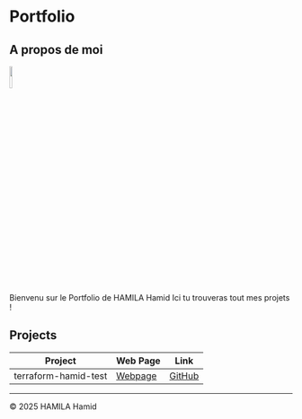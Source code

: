 # Portfolio

## A propos de moi

<img src="https://avatars.githubusercontent.com/u/100043807?v=4" style="width: 10%; height: auto;">

Bienvenu sur le Portfolio de HAMILA Hamid 
Ici tu trouveras tout mes projets !

## Projects

| Project        |  Web Page                                                          | Link                                                             |
|---------------------|--------------------------------------------------------------------|------------------------------------------------------------------|
| terraform-hamid-test     |  [Webpage](https://hamidhamila98.github.io/terraform-hamid-test/)   | [GitHub](https://github.com/hamidhamila98/terraform-hamid-test.git)    |

---

© 2025 HAMILA Hamid